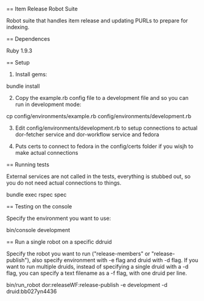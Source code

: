 == Item Release Robot Suite

Robot suite that handles item release and updating PURLs to prepare for indexing.

== Dependences

Ruby 1.9.3

== Setup

1. Install gems:

bundle install

2. Copy the example.rb config file to a development file and so you can run in development mode:

cp config/environments/example.rb config/environments/development.rb

3. Edit config/environments/development.rb to setup connections to actual dor-fetcher service and dor-workflow service and fedora

4. Puts certs to connect to fedora in the config/certs folder if you wisjh to make actual connections

== Running tests

External services are not called in the tests, everything is stubbed out, so you do not need actual connections to things.

bundle exec rspec spec

== Testing on the console

Specify the environment you want to use:

bin/console development  

== Run a single robot on a specific ddruid

Specify the robot you want to run ("release-members" or "release-publish"), also specify environment with -e flag and druid with -d flag.
If you want to run multiple druids, instead of specifying a single druid with a -d flag, you can specify a text filename as a -f flag, with one druid per line.

bin/run_robot dor:releaseWF:release-publish -e development -d druid:bb027yn4436




